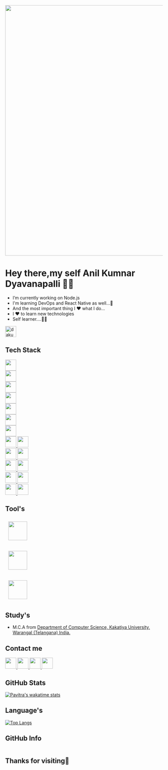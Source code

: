  <img width="800px" src="https://raw.githubusercontent.com/developer-guy/developer-guy/master/code.gif">

# Hey there,my self Anil Kumnar Dyavanapalli 👨‍💻

-  I’m currently working on Node.js
-  I'm learning DevOps and React Native as well...💪
-  And the most important thing I ❤️ what I do...
-  I ❤️ to learn new technologies
-  Self learner....🙌🙌
<img height="35px" src="https://komarev.com/ghpvc/?username=dakumar1729&label=Profile%20views&color=0e75b6&style=flat" alt="dakumar1729" />

## Tech Stack
<a href="https://nodejs.org/en/docs/">
    <img height="35px" src="https://img.shields.io/badge/Node.js-43853D?style=for-the-badge&logo=node.js&logoColor=white">
  </a><br/>
 <a href="https://angular.io/guide/what-is-angular">
    <img height="35px" src="https://img.shields.io/badge/Angular-DD0031?style=for-the-badge&logo=angular&logoColor=white">
  </a><br/>
<a href="https://www.mongodb.com/docs/">
    <img height="35px" src="https://img.shields.io/badge/MongoDB-4EA94B?style=for-the-badge&logo=mongodb&logoColor=white">
  </a><br/>  
<a href="https://nodered.org/">
    <img height="35px" src="https://upload.wikimedia.org/wikipedia/commons/2/2b/Node-red-icon.png">
  </a><br/>
  
<a href="https://nodejs.org/en/docs/">
    <img height="35px" src="https://img.shields.io/badge/Node.js-43853D?style=for-the-badge&logo=node.js&logoColor=white">
  </a><br/>
  
  
  
<a href="https://docs.swmansion.com/react-native-reanimated/">
    <img height="35px" src="https://img.shields.io/badge/React_Native_Reanimated_V2-20232A?style=for-the-badge&logo=react&logoColor=61DAFB">
  </a><br/>
<a href="https://reactnative.dev/">
    <img height="35px" src="https://img.shields.io/badge/React_Native-20232A?style=for-the-badge&logo=react&logoColor=61DAFB">
  </a><br/>
<a href="https://nextjs.org/">
    <img height="35px" src="https://img.shields.io/badge/next.js-000000?style=for-the-badge&logo=nextdotjs&logoColor=white">
  </a>
 <a href="https://reactjs.org/">
    <img height="35px" src="https://img.shields.io/badge/React.Js-20232A?style=for-the-badge&logo=react&logoColor=61DAFB">
  </a><br/>
  <a href="https://redux-toolkit.js.org/">
    <img height="35px" src="https://img.shields.io/badge/Redux-593D88?style=for-the-badge&logo=redux&logoColor=white">
  </a>
  <a href="https://reactrouter.com/">
    <img height="35px" src="https://img.shields.io/badge/React_Router-CA4245?style=for-the-badge&logo=react-router&logoColor=white">
  </a>
  <br/>
  <a href="https://www.framer.com/motion/">
   <img height="35px" src="https://img.shields.io/badge/Framer%20motion-black?style=for-the-badge&logo=framer&logoColor=white"/>
  </a>
  <a href="https://tailwindcss.com/">
    <img height="35px" src="https://img.shields.io/badge/Tailwind_CSS-38B2AC?style=for-the-badge&logo=tailwind-css&logoColor=white">
  </a>
  <br/>
<!--   <a href="https://firebase.google.com/">
    <img height="35px" src="https://img.shields.io/badge/firebase-ffca28?style=for-the-badge&logo=firebase&logoColor=black">
  </a><br/> -->
  <a  href="https://www.javascript.com/">
    <img height="35px" src="https://img.shields.io/badge/TypeScript-007ACC?style=for-the-badge&logo=typescript&logoColor=white">
  </a>
  <a  href="https://www.typescriptlang.org/">
    <img height="35px" src="https://img.shields.io/badge/JavaScript-323330?style=for-the-badge&logo=javascript&logoColor=F7DF1E">
  </a><br/>
  
<!--   <a href="https://www.java.com/en/">
    <img height="35px" alt="" src="https://img.shields.io/badge/Java-ED8B00?style=for-the-badge&logo=java&logoColor=white">
  </a> -->
<!--   <a href="https://www.geeksforgeeks.org/c-language-set-1-introduction/">
    <img height="35px" alt="" src="https://img.shields.io/badge/C-00599C?style=for-the-badge&logo=c&logoColor=white">
  </a><br/> -->
   <a href="https://www.w3schools.com/html/">
    <img  height="35px" alt="" src="https://img.shields.io/badge/HTML5-E34F26?style=for-the-badge&logo=html5&logoColor=white">
  </a>
   <a href="https://www.w3schools.com/css/">
    <img height="35px" alt="" src="https://img.shields.io/badge/CSS3-1572B6?style=for-the-badge&logo=css3&logoColor=white">
  </a>
  
## Tool's
<!-- <a><img style="margin:10px;"  height="60px" src="https://cdn.jsdelivr.net/gh/devicons/devicon/icons/androidstudio/androidstudio-original.svg" /> -->
<a><img style="margin:10px;" height="60px" alt="" src="https://cdn.jsdelivr.net/gh/devicons/devicon/icons/vscode/vscode-original.svg">
<!-- <a><img style="margin:10px;" height="60px" alt="" src="https://cdn.jsdelivr.net/gh/devicons/devicon/icons/figma/figma-original.svg"> -->
<a><img style="margin:10px;" height="60px" alt="" src="https://cdn.jsdelivr.net/gh/devicons/devicon/icons/npm/npm-original-wordmark.svg">
<!-- <a><img style="margin:10px;" height="60px" alt="" src="https://cdn.jsdelivr.net/gh/devicons/devicon/icons/canva/canva-original.svg"> -->
<a><img style="margin:10px;" height="60px" alt="" src="https://cdn.jsdelivr.net/gh/devicons/devicon/icons/chrome/chrome-original.svg">


    
    
    
<!--  ## Compititive Programming 

- 5⭐in Java on 
    <a href="https://www.hackerrank.com/pavitra_Behara?hr_r=1">
    <img alt="" height="35px" src="https://img.shields.io/badge/-Hackerrank-2EC866?style=for-the-badge&logo=HackerRank&logoColor=white">
  </a><br/> 
- 2⭐(Beginner) on
   <a href="https://www.codechef.com/users/pavitra_2003">
    <img alt="" height="35px" src="https://img.shields.io/badge/-CodeChef-5B4638?style=for-the-badge&logo=CodeChef&logoColor=white">
  </a><br/>   -->
    
## Study's
- M.C.A from 
  <a href="https://kakatiya.ac.in/about_dept/39/dept">
   Department of Computer Science, Kakatiya University, Warangal (Telangana) India.
  </a>

## Contact me

  <a href="https://twitter.com/anil_ku_in">
    <img alt="" height="35px" src="https://img.shields.io/badge/Twitter-1DA1F2?style=for-the-badge&logo=twitter&logoColor=white">
  </a>
  <a href="https://www.linkedin.com/in/dakumar1729/">
    <img alt="" height="35px" src="https://img.shields.io/badge/LinkedIn-0077B5?style=for-the-badge&logo=linkedin&logoColor=white">
  </a>
  <a href="https://www.instagram.com/looser_7_/">
    <img alt="" height="35px" src="https://img.shields.io/badge/Instagram-E4405F?style=for-the-badge&logo=instagram&logoColor=white">
  </a>
  <a href="mailto:dakumar1729@gmail.com">
    <img alt="" height="35px" src="https://img.shields.io/badge/Gmail-D14836?style=for-the-badge&logo=gmail&logoColor=white">
  </a>
  

  
## GitHub Stats

[![Pavitra's wakatime stats](https://github-readme-stats.vercel.app/api/?username=dakumar1729)](https://github.com/anuraghazra/github-readme-stats)

## Language's
[![Top Langs](https://github-readme-stats.vercel.app/api/top-langs/?username=dakumar1729&layout=compact&langs_count=30)](https://github.com/anuraghazra/github-readme-stats)    
    
## GitHub Info
 <img alt="" src="https://github-profile-summary-cards.vercel.app/api/cards/profile-details?username=dakumar1729&theme=vue">
    
## Thanks for visiting🤗




